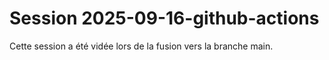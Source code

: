 # Session 2025-09-16-github-actions

Cette session a été vidée lors de la fusion vers la branche main.
